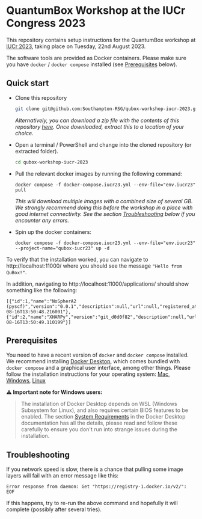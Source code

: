 # QuantumBox Workshop at the IUCr Congress 2023

This repository contains setup instructions for the QuantumBox workshop at [IUCr 2023](https://iucr2023.org/), taking place on Tuesday, 22nd August 2023.

The software tools are provided as Docker containers. Please make sure you have `docker` / `docker compose` installed (see [Prerequisites](#prerequisites) below).

## Quick start

- Clone this repository
   ```bash
   git clone git@github.com:Southampton-RSG/qubox-workshop-iucr-2023.git
   ```

  _Alternatively, you can download a zip file with the contents of this repository [here](). Once downloaded, extract this to a location of your choice._


- Open a terminal / PowerShell and change into the cloned repository (or extracted folder).
  ```bash
  cd qubox-workshop-iucr-2023
  ```


- Pull the relevant docker images by running the following command:
  ```
  docker compose -f docker-compose.iucr23.yml --env-file="env.iucr23" pull
  ```
  _This will download multiple images with a combined size of several GB. We strongly recommend doing this before the workshop in a place with good internet connectivity. See the section [Troubleshooting](#troubleshooting) below if you encounter any errors._


- Spin up the docker containers:
  ```
  docker compose -f docker-compose.iucr23.yml --env-file="env.iucr23" --project-name="qubox-iucr23" up -d
  ```

To verify that the installation worked, you can navigate to http://localhost:11000/ where you should see the message `"Hello from QuBox!"`.

In addition, navigating to http://localhost:11000/applications/ should show something like the following:
```
[{"id":1,"name":"NoSpherA2 (pyscf)","version":"0.0.1","description":null,"url":null,"registered_at":"2023-08-16T13:50:48.216001"},
{"id":2,"name":"XHARPy","version":"git_d0d0f82","description":null,"url":null,"registered_at":"2023-08-16T13:50:49.110199"}]
```

## Prerequisites

You need to have a recent version of `docker` and `docker compose` installed.
We recommend installing [Docker Desktop](https://docs.docker.com/desktop/), which comes bundled with `docker compose` and a graphical user interface, among other things.
Please follow the installation instructions for your operating system:
[Mac](https://docs.docker.com/desktop/install/mac-install/), [Windows](https://docs.docker.com/desktop/install/windows-install/), [Linux](https://docs.docker.com/desktop/install/linux-install/)

**⚠️ Important note for Windows users:**

> The installation of Docker Desktop depends on WSL (Windows Subsystem for Linux),
> and also requires certain BIOS features to be enabled. The section
> [System Requirements](https://docs.docker.com/desktop/install/windows-install/#system-requirements)
> in the Docker Desktop documentation has all the details, please read and follow
> these carefully to ensure you don't run into strange issues during the installation.


## Troubleshooting

If you network speed is slow, there is a chance that pulling some image layers will fail with an error message like this:
```
Error response from daemon: Get "https://registry-1.docker.io/v2/": EOF
```
If this happens, try to re-run the above command and hopefully it will complete (possibly after several tries).
